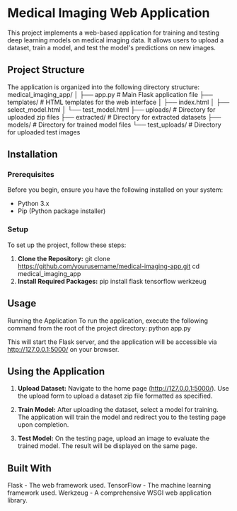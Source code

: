 # Medical Imaging Web Application

This project implements a web-based application for training and testing deep learning models on medical imaging data. It allows users to upload a dataset, train a model, and test the model's predictions on new images.

## Project Structure

The application is organized into the following directory structure:
medical_imaging_app/ │ ├── app.py # Main Flask application file ├── templates/ # HTML templates for the web interface │ ├── index.html │ ├── select_model.html │ └── test_model.html ├── uploads/ # Directory for uploaded zip files ├── extracted/ # Directory for extracted datasets ├── models/ # Directory for trained model files └── test_uploads/ # Directory for uploaded test images


## Installation

### Prerequisites

Before you begin, ensure you have the following installed on your system:
- Python 3.x
- Pip (Python package installer)

### Setup

To set up the project, follow these steps:

1. **Clone the Repository:**
   git clone https://github.com/yourusername/medical-imaging-app.git
   cd medical_imaging_app
2. **Install Required Packages:**
  pip install flask tensorflow werkzeug

## Usage
Running the Application
To run the application, execute the following command from the root of the project directory:
  python app.py

This will start the Flask server, and the application will be accessible via http://127.0.0.1:5000/ on your browser.

## Using the Application
1. **Upload Dataset:**
   Navigate to the home page (http://127.0.0.1:5000/).
   Use the upload form to upload a dataset zip file formatted as specified.

2. **Train Model:**
  After uploading the dataset, select a model for training.
  The application will train the model and redirect you to the testing page upon completion.

3. **Test Model:**
  On the testing page, upload an image to evaluate the trained model.
  The result will be displayed on the same page.

## Built With
  Flask - The web framework used.
  TensorFlow - The machine learning framework used.
  Werkzeug - A comprehensive WSGI web application library.


